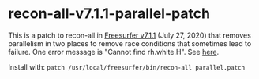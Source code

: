 # recon-all-v7.1.1-parallel-patch
This is a patch to recon-all in [Freesurfer v7.1.1](https://surfer.nmr.mgh.harvard.edu/fswiki/ReleaseNotes) (July 27, 2020) that removes parallelism in two places to remove race conditions that sometimes lead to failure.
One error message is "Cannot find rh.white.H". See [here](https://www.mail-archive.com/freesurfer@nmr.mgh.harvard.edu/msg68263.html).

Install with: 
`patch /usr/local/freesurfer/bin/recon-all parallel.patch`

